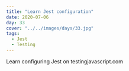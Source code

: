 ```yaml
---
title: "Learn Jest configuration"
date: 2020-07-06
day: 33
cover: "../../images/days/33.jpg"
tags:
  - Jest
  - Testing
---
```


Learn configuring Jest on testingjavascript.com
